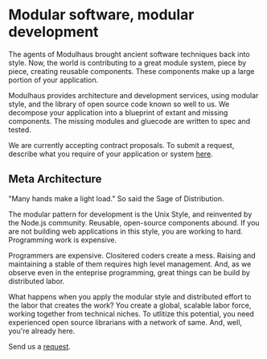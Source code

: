 # Modular software, modular development

The agents of Modulhaus brought ancient software techniques back into style.  Now, the world is contributing to a great module system, piece by piece, creating reusable components.  These components make up a large portion of your application.  

Modulhaus provides architecture and development services, using modular style, and the library of open source code known so well to us.  We decompose your application into a blueprint of extant and missing components.  The missing modules and gluecode are written to spec and tested.

We are currently accepting contract proposals.  To submit a request, describe what you require of your application or system [here](/contact).

## Meta Architecture

"Many hands make a light load." So said the Sage of Distribution.

The modular pattern for development is the Unix Style, and reinvented by the Node.js community.  Reusable, open-source components abound. If you are not building web applications in this style, you are working to hard.  Programming work is expensive.

Programmers are expensive.  Clositered coders create a mess.  Raising and maintaining a stable of them requires high level management.  And, as we observe even in the enteprise programming, great things can be build by distributed labor.

What happens when you apply the modular style and distributed effort to the labor that creates the work?  You create a global, scalable labor force, working together from technical niches.  To utlitize this potential, you need experienced open source librarians with a network of same.  And, well, you're already here.  

Send us a [request](/contact).

